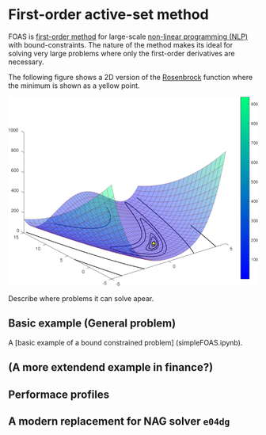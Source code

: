 # First-order active-set method

FOAS is [first-order method](https://en.wikipedia.org/wiki/Nonlinear_conjugate_gradient_method) 
for large-scale [non-linear programming (NLP)](https://en.wikipedia.org/wiki/Nonlinear_programming) 
with bound-constraints. 
The nature of the method makes its ideal for solving very
large problems where only the first-order derivatives are necessary.

The following figure shows a 2D version of the [Rosenbrock](https://en.wikipedia.org/wiki/Rosenbrock_function) 
function where the minimum is shown as a yellow point.

![2D Rosenbrock example](Rosenbrock2dw.png "2D Rosenbrock example")

Describe where problems it can solve apear.

## Basic example (General problem)
A [basic example of a bound constrained problem] (simpleFOAS.ipynb).

## (A more extendend example in finance?)

## Performace profiles

## A modern replacement for NAG solver `e04dg`
